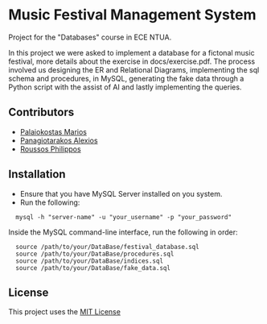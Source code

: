 # Music Festival Management System
Project for the "Databases" course in ECE NTUA.

In this project we were asked to implement a database for a fictonal music festival, more details about the exercise in docs/exercise.pdf. The process involved us designing the ER and Relational Diagrams, implementing the sql schema and procedures, in MySQL, generating the fake data through a Python script with the assist of AI and lastly implementing the queries.

## Contributors
- [Palaiokostas Marios](https://github.com/Mariosplk)
- [Panagiotarakos Alexios](https://github.com/alexp9904)
- [Roussos Philippos](https://github.com/PhilipRoussos)

## Installation
- Ensure that you have MySQL Server installed on you system.
- Run the following:
```
  mysql -h "server-name" -u "your_username" -p "your_password"
```
Inside the MySQL command-line interface, run the following in order:
```
  source /path/to/your/DataBase/festival_database.sql
  source /path/to/your/DataBase/procedures.sql
  source /path/to/your/DataBase/indices.sql
  source /path/to/your/DataBase/fake_data.sql
```
## License
This project uses the [MIT License](https://github.com/PhilipRoussos/music-festival-database-ece-ntua/edit/main/LICENSE)
